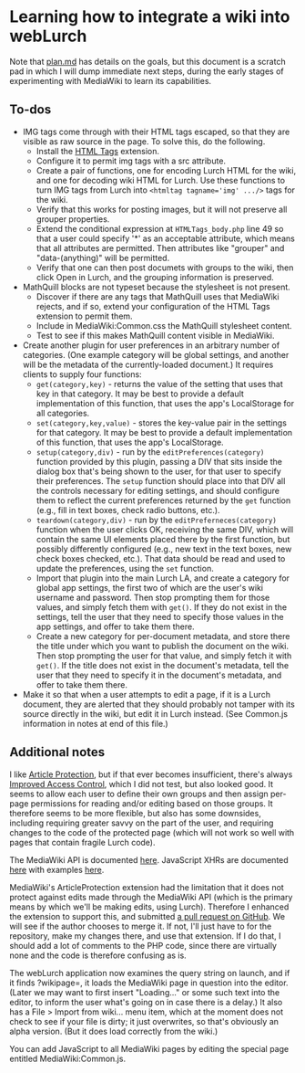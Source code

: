 
# Learning how to integrate a wiki into webLurch

Note that [plan.md](plan.md) has details on the goals, but this document is
a scratch pad in which I will dump immediate next steps, during the early
stages of experimenting with MediaWiki to learn its capabilities.

## To-dos

 * IMG tags come through with their HTML tags escaped, so that they are
   visible as raw source in the page.  To solve this, do the following.
   * Install the [HTML Tags](
     https://www.mediawiki.org/wiki/Extension:HTML_Tags) extension.
   * Configure it to permit img tags with a src attribute.
   * Create a pair of functions, one for encoding Lurch HTML for the wiki,
     and one for decoding wiki HTML for Lurch.  Use these functions to turn
     IMG tags from Lurch into `<htmltag tagname='img' .../>` tags for the
     wiki.
   * Verify that this works for posting images, but it will not preserve all
     grouper properties.
   * Extend the conditional expression at `HTMLTags_body.php` line 49 so
     that a user could specify '*' as an acceptable attribute, which means
     that all attributes are permitted.  Then attributes like "grouper" and
     "data-(anything)" will be permitted.
   * Verify that one can then post documets with groups to the wiki, then
     click Open in Lurch, and the grouping information is preserved.
 * MathQuill blocks are not typeset because the stylesheet is not present.
   * Discover if there are any tags that MathQuill uses that MediaWiki
     rejects, and if so, extend your configuration of the HTML Tags
     extension to permit them.
   * Include in MediaWiki:Common.css the MathQuill stylesheet content.
   * Test to see if this makes MathQuill content visible in MediaWiki.
 * Create another plugin for user preferences in an arbitrary number of
   categories.  (One example category will be global settings, and another
   will be the metadata of the currently-loaded document.)  It requires
   clients to supply four functions:
   * `get(category,key)` - returns the value of the setting that uses that
     key in that category.  It may be best to provide a default
     implementation of this function, that uses the app's LocalStorage for
     all categories.
   * `set(category,key,value)` - stores the key-value pair in the settings
     for that category.  It may be best to provide a default implementation
     of this function, that uses the app's LocalStorage.
   * `setup(category,div)` - run by the `editPreferences(category)` function
     provided by this plugin, passing a DIV that sits inside the dialog box
     that's being shown to the user, for that user to specify their
     preferences.  The `setup` function should place into that DIV all the
     controls necessary for editing settings, and should configure them to
     reflect the current preferences returned by the `get` function (e.g.,
     fill in text boxes, check radio buttons, etc.).
   * `teardown(category,div)` - run by the `editPreferneces(category)`
     function when the user clicks OK, receiving the same DIV, which will
     contain the same UI elements placed there by the first function, but
     possibly differently configured (e.g., new text in the text boxes, new
     check boxes checked, etc.).  That data should be read and used to
     update the preferences, using the `set` function.
   * Import that plugin into the main Lurch LA, and create a category for
     global app settings, the first two of which are the user's wiki
     username and password.  Then stop prompting them for those values, and
     simply fetch them with `get()`.  If they do not exist in the settings,
     tell the user that they need to specify those values in the app
     settings, and offer to take them there.
   * Create a new category for per-document metadata, and store there the
     title under which you want to publish the document on the wiki.  Then
     stop prompting the user for that value, and simply fetch it with
     `get()`.  If the title does not exist in the document's metadata, tell
     the user that they need to specify it in the document's metadata, and
     offer to take them there.
 * Make it so that when a user attempts to edit a page, if it is a Lurch
   document, they are alerted that they should probably not tamper with
   its source directly in the wiki, but edit it in Lurch instead.  (See
   Common.js information in notes at end of this file.)

## Additional notes

I like [Article Protection](
https://www.mediawiki.org/wiki/Extension:ArticleProtection), but if that
ever becomes insufficient, there's always [Improved Access Control](
https://www.mediawiki.org/wiki/Extension:Improved_Access_Control), which I
did not test, but also looked good.  It seems to allow each user to define
their own groups and then assign per-page permissions for reading and/or
editing based on those groups.  It therefore seems to be more flexible, but
also has some downsides, including requiring greater savvy on the part of
the user, and requiring changes to the code of the protected page (which
will not work so well with pages that contain fragile Lurch code).

The MediaWiki API is documented
[here](https://www.mediawiki.org/wiki/API:Main_page).
JavaScript XHRs are documented
[here](https://developer.mozilla.org/en-US/docs/Web/API/XMLHttpRequest)
with examples
[here](https://developer.mozilla.org/en-US/docs/Web/API/XMLHttpRequest/Using_XMLHttpRequest).

MediaWiki's ArticleProtection extension had the limitation that it does not
protect against edits made through the MediaWiki API (which is the primary
means by which we'll be making edits, using Lurch).  Therefore I enhanced
the extension to support this, and submitted [a pull request on GitHub](
https://github.com/nischayn22/ArticleProtection/issues/1).  We will see if
the author chooses to merge it.  If not, I'll just have to for the
repository, make my changes there, and use that extension.  If I do that, I
should add a lot of comments to the PHP code, since there are virtually none
and the code is therefore confusing as is.

The webLurch application now examines the query string on launch, and if it
finds ?wikipage=<anything>, it loads the MediaWiki page in question into the
editor.  (Later we may want to first insert "Loading..." or some such text
into the editor, to inform the user what's going on in case there is a
delay.)  It also has a File > Import from wiki... menu item, which at the
moment does not check to see if your file is dirty; it just overwrites, so
that's obviously an alpha version.  (But it does load correctly from the
wiki.)

You can add JavaScript to all MediaWiki pages by editing the special page
entitled MediaWiki:Common.js.
